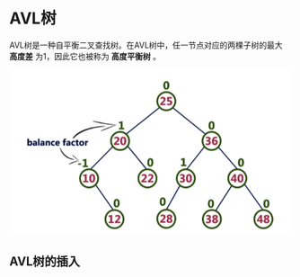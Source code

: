 # AVL树

AVL树是一种自平衡二叉查找树。在AVL树中，任一节点对应的两棵子树的最大 **高度差** 为1，因此它也被称为 **高度平衡树** 。  

![20250213195538](https://raw.githubusercontent.com/lyy1119/Imgs/main/img/20250213195538.png)

## AVL树的插入

